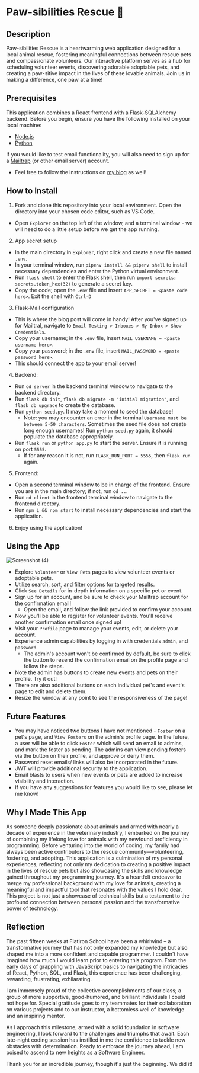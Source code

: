 # Paw-sibilities Rescue 🐾

## Description

Paw-sibilities Rescue is a heartwarming web application designed for a local animal rescue, fostering meaningful connections between rescue pets and compassionate volunteers. Our interactive platform serves as a hub for scheduling volunteer events, discovering adorable adoptable pets, and creating a paw-sitive impact in the lives of these lovable animals. Join us in making a difference, one paw at a time!

## Prerequisites

This application combines a React frontend with a Flask-SQLAlchemy backend. Before you begin, ensure you have the following installed on your local machine:

- [Node.js](https://nodejs.org/)
- [Python](https://www.python.org/)

If you would like to test email functionality, you will also need to sign up for a [Mailtrap](https://mailtrap.io/) (or other email server) account.
- Feel free to follow the instructions on [my blog](https://medium.com/@ktannehill/youve-got-flask-mail-6f2c7b1bb1e8) as well!

## How to Install

1. Fork and clone this repository into your local environment. Open the directory into your chosen code editor, such as VS Code.
  - Open `Explorer` on the top left of the window, and a terminal window - we will need to do a little setup before we get the app running.

2. App secret setup
  - In the main directory in `Explorer`, right click and create a new file named `.env`.
  - In your terminal window, run `pipenv install && pipenv shell` to install necessary dependencies and enter the Python virtual environment.
  - Run `flask shell` to enter the Flask shell, then run `import secrets; secrets.token_hex(32)` to generate a secret key. 
  - Copy the code; open the `.env` file and insert `APP_SECRET = <paste code here>`. Exit the shell with `Ctrl-D`

3. Flask-Mail configuration
  - This is where the blog post will come in handy! After you've signed up for Mailtral, navigate to `Email Testing > Inboxes > My Inbox > Show Credentials`.
  - Copy your username; in the `.env` file, insert `MAIL_USERNAME = <paste username here>`.
  - Copy your password; in the `.env` file, insert `MAIL_PASSWORD = <paste password here>`.
  - This should connect the app to your email server!

4. Backend:
  - Run `cd server` in the backend terminal window to navigate to the backend directory.
  - Run `flask db init`, `flask db migrate -m "initial migration"`, and `flask db upgrade` to create the database.
  - Run `python seed.py`. It may take a moment to seed the database!
    - Note: you may encounter an error in the terminal `Username must be between 5-50 characters`. Sometimes the seed file does not create long enough usernames! Run `python seed.py` again, it should populate the database appropriately. 
  - Run `flask run` or `python app.py` to start the server. Ensure it is running on port `5555`.
    - If for any reason it is not, run `FLASK_RUN_PORT = 5555`, then `flask run` again.

5. Frontend:
  - Open a second terminal window to be in charge of the frontend. Ensure you are in the main directory; if not, run `cd ..`.
  - Run `cd client` in the frontend terminal window to navigate to the frontend directory.
  - Run `npm i && npm start` to install necessary dependencies and start the application.

6. Enjoy using the application!

## Using the App

![Screenshot (4)](https://github.com/ktannehill/pawsibilitiesRescue/assets/139499376/626d1992-68c9-414f-af3c-69fb9b1108a8)

- Explore `Volunteer` or `View Pets` pages to view volunteer events or adoptable pets.
- Utilize search, sort, and filter options for targeted results.
- Click `See Details` for in-depth information on a specific pet or event.
- Sign up for an account, and be sure to check your Mailtrap account for the confirmation email!
  - Open the email, and follow the link provided to confirm your account.
- Now you'll be able to register for volunteer events. You'll receive another confirmation email once signed up!
- Visit your `Profile` page to manage your events, edit, or delete your account.
- Experience admin capabilities by logging in with credentials `admin`, and `password`.
  - The admin's account won't be confirmed by default, be sure to click the button to resend the confirmation email on the profile page and follow the steps.
- Note the admin has buttons to create new events and pets on their profile. Try it out!
- There are also additional buttons on each individual pet's and event's page to edit and delete them.
- Resize the window at any point to see the responsiveness of the page!

## Future Features

- You may have noticed two buttons I have not mentioned - `Foster` on a pet's page, and `View Fosters` on the admin's profile page. In the future, a user will be able to click `Foster` which will send an email to admins, and mark the foster as pending. The admins can view pending fosters via the button on their profile, and approve or deny them.
- Password reset emails/ links will also be incorporated in the future.
- JWT will provide additional security to the application.
- Email blasts to users when new events or pets are added to increase visibility and interaction.
- If you have any suggestions for features you would like to see, please let me know!

## Why I Made This App

As someone deeply passionate about animals and armed with nearly a decade of experience in the veterinary industry, I embarked on the journey of combining my lifelong love for animals with my newfound proficiency in programming. Before venturing into the world of coding, my family had always been active contributors to the rescue community—volunteering, fostering, and adopting. This application is a culmination of my personal experiences, reflecting not only my dedication to creating a positive impact in the lives of rescue pets but also showcasing the skills and knowledge gained throughout my programming journey. It's a heartfelt endeavor to merge my professional background with my love for animals, creating a meaningful and impactful tool that resonates with the values I hold dear. This project is not just a showcase of technical skills but a testament to the profound connection between personal passion and the transformative power of technology.

## Reflection

The past fifteen weeks at Flatiron School have been a whirlwind – a transformative journey that has not only expanded my knowledge but also shaped me into a more confident and capable programmer. I couldn't have imagined how much I would learn prior to entering this program. From the early days of grappling with JavaScript basics to navigating the intricacies of React, Python, SQL, and Flask, this experience has been challenging, rewarding, frustrating, exhilarating.

I am immensely proud of the collective accomplishments of our class; a group of more supportive, good-humored, and brilliant individuals I could not hope for. Special gratitude goes to my teammates for their collaboration on various projects and to our instructor, a bottomless well of knowledge and an inspiring mentor.

As I approach this milestone, armed with a solid foundation in software engineering, I look forward to the challenges and triumphs that await. Each late-night coding session has instilled in me the confidence to tackle new obstacles with determination. Ready to embrace the journey ahead, I am poised to ascend to new heights as a Software Engineer.

Thank you for an incredible journey, though it's just the beginning. We did it!
